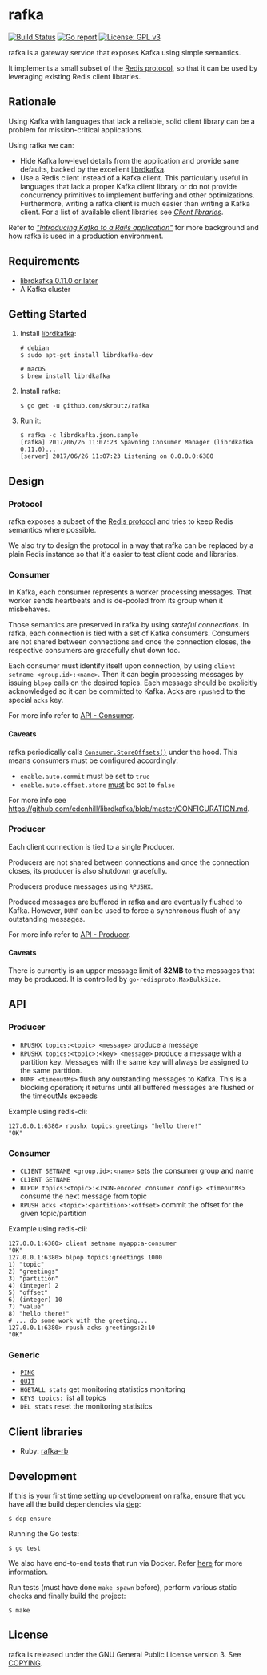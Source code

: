 rafka
==============================
[![Build Status](https://api.travis-ci.org/skroutz/rafka.svg?branch=master)](https://travis-ci.org/skroutz/rafka)
[![Go report](https://goreportcard.com/badge/github.com/skroutz/rafka)](https://goreportcard.com/report/github.com/skroutz/rafka)
[![License: GPL v3](https://img.shields.io/badge/License-GPL%20v3-blue.svg)](https://www.gnu.org/licenses/gpl-3.0)

rafka is a gateway service that exposes Kafka using simple semantics.

It implements a small subset of the [Redis protocol](https://redis.io/topics/protocol),
so that it can be used by leveraging existing Redis client libraries.





Rationale
-------------------------------------------------------------------------------
Using Kafka with languages that lack a reliable, solid client library can be a
problem for mission-critical applications.

Using rafka we can:

- Hide Kafka low-level details from the application and provide sane defaults,
  backed by the excellent [librdkafka](https://github.com/edenhill/librdkafka).
- Use a Redis client instead of a Kafka client. This particularly useful
  in languages that lack a proper Kafka client library or do not provide
  concurrency primitives to implement buffering and other optimizations. Furthermore,
  writing a rafka client is much easier than writing a Kafka client. For a
  list of available client libraries see [_Client libraries_](#client-libraries).

Refer to [*"Introducing Kafka to a Rails application"*](https://engineering.skroutz.gr/blog/kafka-rails-integration/)
for more background and how rafka is used in a production environment.







Requirements
-------------------------------------------------------------------------------

- [librdkafka 0.11.0 or later](https://github.com/edenhill/librdkafka)
- A Kafka cluster



Getting Started
------------

1. Install [librdkafka](https://github.com/edenhill/librdkafka):
   ```shell
   # debian
   $ sudo apt-get install librdkafka-dev

   # macOS
   $ brew install librdkafka
   ```
2. Install rafka:
   ```shell
   $ go get -u github.com/skroutz/rafka
   ```
3. Run it:
   ```shell
   $ rafka -c librdkafka.json.sample
   [rafka] 2017/06/26 11:07:23 Spawning Consumer Manager (librdkafka 0.11.0)...
   [server] 2017/06/26 11:07:23 Listening on 0.0.0.0:6380
   ```



Design
-------------------------------------------------------------------------------

### Protocol
rafka exposes a subset of the [Redis protocol](https://redis.io/topics/protocol)
and tries to keep Redis semantics where possible.

We also try to design the protocol in a way that rafka can be
replaced by a plain Redis instance so that it's easier to test client code and
libraries.





### Consumer
In Kafka, each consumer represents a worker processing messages. That worker
sends heartbeats and is de-pooled from its group when it misbehaves.

Those semantics are preserved in rafka by using
_stateful connections_. In rafka, each connection is tied with a set of Kafka
consumers. Consumers are not shared between connections and once the
connection closes, the respective consumers are gracefully shut down too.

Each consumer must identify itself upon connection, by using `client setname
<group.id>:<name>`. Then it can begin processing messages by issuing `blpop`
calls on the desired topics. Each message should be explicitly acknowledged
so it can be committed to Kafka. Acks are `rpush`ed to the special `acks` key.



For more info refer to [API - Consumer](https://github.com/skroutz/rafka#consumer-1).

#### Caveats

rafka periodically calls [`Consumer.StoreOffsets()`](https://docs.confluent.io/current/clients/confluent-kafka-go/index.html#Consumer.StoreOffsets) under the hood. This means consumers must be
configured accordingly:

- `enable.auto.commit` must be set to `true`
- `enable.auto.offset.store` [must](https://github.com/edenhill/librdkafka/blob/v0.11.4/src/rdkafka.h#L2665) be set to `false`

For more info see https://github.com/edenhill/librdkafka/blob/master/CONFIGURATION.md.

### Producer
Each client connection is tied to a single Producer.

Producers are not shared between connections and once the connection closes, its
producer is also shutdown gracefully.

Producers produce messages using `RPUSHX`.

Produced messages are buffered in rafka and are eventually flushed
to Kafka. However, `DUMP` can be used to force a synchronous flush of any
outstanding messages.


For more info refer to [API - Producer](https://github.com/skroutz/rafka#producer-1).

#### Caveats

There is currently is an upper message limit of **32MB** to the messages that
may be produced. It is controlled by `go-redisproto.MaxBulkSize`.



API
------------------------------------------------------------------------------

### Producer
- `RPUSHX topics:<topic> <message>` produce a message
- `RPUSHX topics:<topic>:<key> <message>` produce a message with a partition key.
   Messages with the same key will always be assigned to the same partition.
- `DUMP <timeoutMs>` flush any outstanding messages to Kafka. This is a
   blocking operation; it returns until all buffered messages are flushed or
   the timeoutMs exceeds

Example using redis-cli:
```
127.0.0.1:6380> rpushx topics:greetings "hello there!"
"OK"
```





### Consumer
- `CLIENT SETNAME <group.id>:<name>` sets the consumer group and name
- `CLIENT GETNAME`
- `BLPOP topics:<topic>:<JSON-encoded consumer config> <timeoutMs>` consume
   the next message from topic
- `RPUSH acks <topic>:<partition>:<offset>` commit the offset for the given
   topic/partition

Example using redis-cli:
```
127.0.0.1:6380> client setname myapp:a-consumer
"OK"
127.0.0.1:6380> blpop topics:greetings 1000
1) "topic"
2) "greetings"
3) "partition"
4) (integer) 2
5) "offset"
6) (integer) 10
7) "value"
8) "hello there!"
# ... do some work with the greeting...
127.0.0.1:6380> rpush acks greetings:2:10
"OK"
```






### Generic

- [`PING`](https://redis.io/commands/ping)
- [`QUIT`](https://redis.io/commands/quit)
- `HGETALL stats` get monitoring statistics
  monitoring
- `KEYS topics:` list all topics
- `DEL stats` reset the monitoring statistics








Client libraries
-------------------------------------------------------------------------------

- Ruby: [rafka-rb](https://github.com/skroutz/rafka-rb)





Development
-------------------------------------------------------------------------------


If this is your first time setting up development on rafka, ensure that you
have all the build dependencies via [dep](https://github.com/golang/dep):

```shell
$ dep ensure
```


Running the Go tests:
```shell
$ go test
```

We also have end-to-end tests that run via Docker. Refer
[here](test/README.md) for more information.


Run tests (must have done `make spawn` before), perform various static checks
and finally build the project:
```shell
$ make
```










License
-------------------------------------------------------------------------------
rafka is released under the GNU General Public License version 3. See [COPYING](COPYING).


